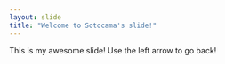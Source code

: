 ```yaml
---
layout: slide
title: "Welcome to Sotocama's slide!"
---
```

This is my awesome slide!
Use the left arrow to go back!
